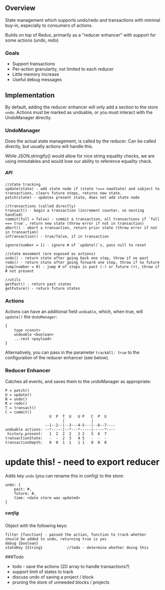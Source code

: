 ## Overview

State management which supports undo/redo and transactions with minimal buy-in, especially to consumers of actions.

Builds on top of Redux, primarily as a "reducer enhancer" with support for some actions (undo, redo)

### Goals

- Support transactions
- Per-action granularity, not limited to each reducer
- Little memory increase
- Useful debug messages

## Implementation

By default, adding the reducer enhancer will only add a section to the store `undo`. Actions must be marked as undoable, or you must interact with the UndoManager directly.

### UndoManager

Does the actual state management, is called by the reducer. Can be called directly, but usually actions will handle this.

While JSON.stringify() would allow for nice string equality checks, we are using immutables and would lose our ability to reference equality check.

##### API

```
//state tracking
update(state) - add state node if (state !=== newState) and subject to transactions, clears future steps, returns new state.
patch(state) - updates present state, does not add state node

//transactions (called directly)
transact() - begin a transaction (increment counter, so nesting handled)
commit(full = false) - commit a transaction, all transactions if `full === true`, return new state (throw error if not in transaction)
abort() - abort a transaction, return prior state (throw error if not in transaction)
inTransaction() - true/false, if in transaction

ignore(number = 1) - ignore # of `update()`s, pass null to reset

//state movement (are exposed as actions) 
undo() - return state after going back one step, throw if no past 
redo() - return state after going forward one step, throw if no future
jump(number = 0) - jump # of steps in past (-) or future (+), throw if # not present

//utils
getPast() - return past states
getFuture() - return future states
```

### Actions

Actions can have an additional field `undoable`, which, when true, will `update()` the `UndoManager`:

```
{
    type <const>
    undoable <boolean>
    ...rest <payload>
}
```

Alternatively, you can pass in the parameter `trackAll: true` to the configuration of the reducer enhancer (see below).

### Reducer Enhancer

Catches all events, and saves them to the undoManager as appropriate:

```
P = patch()
U = update()
N = undo()
R = redo()
T = transact()
C = commit()
                    U  P  T  U   U P   C  P  U
                          |            |
                  --1--2--|--3---4-5---|--6--7----
undoable actions: --*-----|--*---*-----|-----*----
 history.present:   1  2  2  2   2 2   5  6  7
transactionState:   -  -  2  3   4 5   -  -  -
transactionDepth:   0  0  1  1   1 1   0  0  0
```

# update this! - need to export reducer

Adds key `undo` (you can rename this in config) to the store:

```
undo: {
    past: #,
    future: #,
    time: <date store was updated>
}
```

##### config

Object with the following keys:

```
filter {function} - passed the action, function to track whether should be added to undo, returning true is yes
debug {boolean}
stateKey {String}           //todo - determine whether doing this
```

###Todo

- todo - save the actions (2D array to handle transactions?)
- support limit of states to track
- discuss undo of saving a project / block
- pruning the store of unneeded blocks / projects